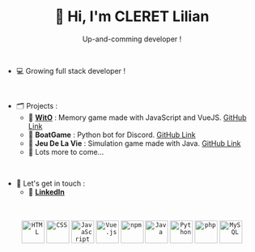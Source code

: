 <h1 style="text-align: center;">👋 Hi, I'm CLERET Lilian</h1>

<p style="text-align: center;">Up-and-comming developer !</p>

<br>

- 💻 Growing full stack developer !
<br>

- 🗂️ Projects :
  - 📂 **[WitO](https://where-is-the-other.fr)** : Memory game made with JavaScript and VueJS. [GitHub Link](https://github.com/C-Lilian/WitO)
  - 📂 **BoatGame** : Python bot for Discord. [GitHub Link](https://github.com/C-Lilian/BoatGame)
  - 📂 **Jeu De La Vie** : Simulation game made with Java. [GitHub Link](https://github.com/C-Lilian/Jeu_De_La_Vie)
  - 📁 Lots more to come...
<br>

- 📍 Let's get in touch :
  - 🔗 **[LinkedIn](https://www.linkedin.com/in/lilian-cleret/)**

<br>

<br>

<div align="center">
  <code><img width="45" src="https://user-images.githubusercontent.com/25181517/192158954-f88b5814-d510-4564-b285-dff7d6400dad.png" alt="HTML" title="HTML"/></code>
  <code><img width="45" src="https://user-images.githubusercontent.com/25181517/183898674-75a4a1b1-f960-4ea9-abcb-637170a00a75.png" alt="CSS" title="CSS"/></code>
  <code><img width="45" src="https://user-images.githubusercontent.com/25181517/117447155-6a868a00-af3d-11eb-9cfe-245df15c9f3f.png" alt="JavaScript" title="JavaScript"/></code>
  <code><img width="45" src="https://user-images.githubusercontent.com/25181517/117448124-a2da9800-af3e-11eb-85d2-bd1b69b65603.png" alt="Vue.js" title="Vue.js"/></code>
  <code><img width="45" src="https://user-images.githubusercontent.com/25181517/121401671-49102800-c959-11eb-9f6f-74d49a5e1774.png" alt="npm" title="npm"/></code>
  <code><img width="45" src="https://user-images.githubusercontent.com/25181517/117201156-9a724800-adec-11eb-9a9d-3cd0f67da4bc.png" alt="Java" title="Java"/></code>
  <code><img width="45" src="https://user-images.githubusercontent.com/25181517/183423507-c056a6f9-1ba8-4312-a350-19bcbc5a8697.png" alt="Python" title="Python"/></code>
  <code><img width="45" src="https://user-images.githubusercontent.com/25181517/183570228-6a040b9f-3ddf-47a2-a201-743121dac664.png" alt="php" title="php"/></code>
  <code><img width="45" src="https://user-images.githubusercontent.com/25181517/183896128-ec99105a-ec1a-4d85-b08b-1aa1620b2046.png" alt="MySQL" title="MySQL"/></code>
</div>
